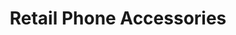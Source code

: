 ---
title: "Retail Phone Accessories"
url: /castleford/retail-phone-accessories/
shop: mobile phone
---